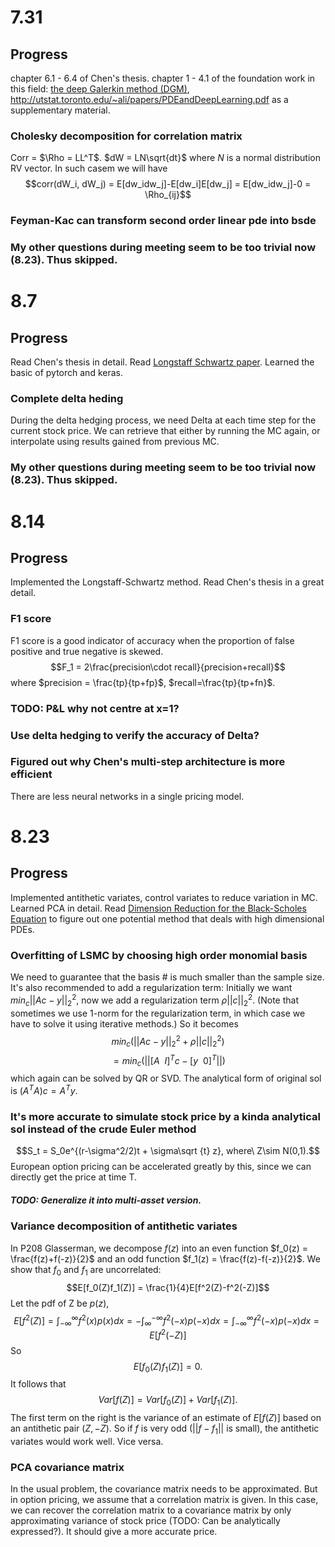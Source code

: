 # 7.31
## Progress
chapter 6.1 - 6.4 of Chen's thesis. chapter 1 - 4.1 of the foundation work in this field: [the deep Galerkin method (DGM)](https://arxiv.org/abs/1708.07469), http://utstat.toronto.edu/~ali/papers/PDEandDeepLearning.pdf as a supplementary material. 
### Cholesky decomposition for correlation matrix
Corr = $\Rho = LL^T$. $dW = LN\sqrt{dt}$ where $N$ is a normal distribution RV vector. In such casem we will have $$corr(dW_i, dW_j) = E[dw_idw_j]-E[dw_i]E[dw_j] = E[dw_idw_j]-0 = \Rho_{ij}$$

### Feyman-Kac can transform second order linear pde into bsde

### My other questions during meeting seem to be too trivial now (8.23). Thus skipped.
# 8.7
## Progress
Read Chen's thesis in detail. Read [Longstaff Schwartz paper](https://people.math.ethz.ch/~hjfurrer/teaching/LongstaffSchwartzAmericanOptionsLeastSquareMonteCarlo.pdf). Learned the basic of pytorch and keras.
### Complete delta heding
During the delta hedging process, we need Delta at each time step for the current stock price. We can retrieve that either by running the MC again, or interpolate using results gained from previous MC.

### My other questions during meeting seem to be too trivial now (8.23). Thus skipped.
# 8.14
## Progress
Implemented the Longstaff-Schwartz method. Read Chen's thesis in a great detail.
### F1 score
F1 score is a good indicator of accuracy when the proportion of false positive and true negative is skewed.
$$F_1 = 2\frac{precision\cdot recall}{precision+recall}$$
where $precision = \frac{tp}{tp+fp}$, $recall=\frac{tp}{tp+fn}$.

### TODO: P&L why not centre at x=1?

### Use delta hedging to verify the accuracy of Delta?

### Figured out why Chen's multi-step architecture is more efficient
There are less neural networks in a single pricing model.

# 8.23

## Progress
Implemented antithetic variates, control variates to reduce variation in MC. Learned PCA in detail. Read [Dimension Reduction for the
Black-Scholes Equation](https://www.it.uu.se/edu/course/homepage/projektTDB/vt07/Presentationer/Projekt3/Dimension_Reduction_for_the_Black-Scholes_Equation.pdf) to figure out one potential method that deals with high dimensional PDEs.

### Overfitting of LSMC by choosing high order monomial basis
We need to guarantee that the basis # is much smaller than the sample size. It's also recommended to add a regularization term:
Initially we want $min_c ||Ac- y||_2^2$, now we add a regularization term $\rho||c||_2^2$. (Note that sometimes we use 1-norm for the regularization term, in which case we have to solve it using iterative methods.) So it becomes
$$min_c (||Ac- y||_2^2+\rho||c||_2^2) $$
$$=min_c(||\Big[A\ \ I\Big]^Tc - \Big[y \ \ 0\Big]^T||)$$
which again can be solved by QR or SVD.
The analytical form of original sol is $(A^TA)c = A^Ty$.

### It's more accurate to simulate stock price by a kinda analytical sol instead of the crude Euler method
$$S_t = S_0e^{(r-\sigma^2/2)t + \sigma\sqrt {t} z}, where\ Z\sim N(0,1).$$
European option pricing can be accelerated greatly by this, since we can directly get the price at time T.
##### TODO: Generalize it into multi-asset version.

### Variance decomposition of antithetic variates
In P208 Glasserman, we decompose $f(z)$ into an even function $f_0(z) = \frac{f(z)+f(-z)}{2}$ and an odd function $f_1(z) = \frac{f(z)-f(-z)}{2}$. We show that $f_0$ and $f_1$ are uncorrelated:
$$E[f_0(Z)f_1(Z)] = \frac{1}{4}E[f^2(Z)-f^2(-Z)]$$
Let the pdf of Z be $p(z)$,
$$E[f^2(Z)] = \int_{-\infty}^\infty f^2(x)p(x)dx = -\int_{\infty}^{-\infty} f^2(-x)p(-x)dx = \int_{-\infty}^\infty f^2(-x)p(-x)dx=E[f^2(-Z)] $$
So
$$E[f_0(Z)f_1(Z)] = 0.$$
It follows that 
$$Var[f(Z)] = Var[f_0(Z)] + Var[f_1(Z)].$$
The first term on the right is the variance of an estimate of $E[f(Z)]$ based on an antithetic pair $(Z, -Z)$. So if $f$ is very odd ($||f-f_1||$ is small), the antithetic variates would work well. Vice versa.


### PCA covariance matrix
In the usual problem, the covariance matrix needs to be approximated. But in option pricing, we assume that a correlation matrix is given. In this case, we can recover the correlation matrix to a covariance matrix by only approximating variance of stock price (TODO: Can be analytically expressed?). It should give a more accurate price.
